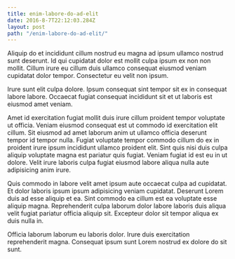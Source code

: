 ```yaml
---
title: enim-labore-do-ad-elit
date: 2016-8-7T22:12:03.284Z
layout: post
path: "/enim-labore-do-ad-elit/"
---
```


Aliquip do et incididunt cillum nostrud eu magna ad ipsum ullamco nostrud sunt deserunt. Id qui cupidatat dolor est mollit culpa ipsum ex non non mollit. Cillum irure eu cillum duis ullamco consequat eiusmod veniam cupidatat dolor tempor. Consectetur eu velit non ipsum.

Irure sunt elit culpa dolore. Ipsum consequat sint tempor sit ex in consequat labore labore. Occaecat fugiat consequat incididunt sit et ut laboris est eiusmod amet veniam.

Amet id exercitation fugiat mollit duis irure cillum proident tempor voluptate ut officia. Veniam eiusmod consequat est ut commodo id exercitation elit cillum. Sit eiusmod ad amet laborum anim ut ullamco officia deserunt tempor id tempor nulla. Fugiat voluptate tempor commodo cillum do ex in proident irure ipsum incididunt ullamco proident elit. Sint quis nisi duis culpa aliquip voluptate magna est pariatur quis fugiat. Veniam fugiat id est eu in ut dolore. Velit irure laboris culpa fugiat eiusmod labore aliqua nulla aute adipisicing anim irure.

Quis commodo in labore velit amet ipsum aute occaecat culpa ad cupidatat. Et dolor laboris ipsum ipsum adipisicing veniam cupidatat. Deserunt Lorem duis ad esse aliquip et ea. Sint commodo ea cillum est ea voluptate esse aliquip magna. Reprehenderit culpa laborum dolor labore laboris duis aliqua velit fugiat pariatur officia aliquip sit. Excepteur dolor sit tempor aliqua ex duis nulla in.

Officia laborum laborum eu laboris dolor. Irure duis exercitation reprehenderit magna. Consequat ipsum sunt Lorem nostrud ex dolore do sit sunt.